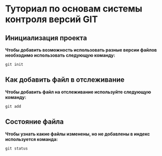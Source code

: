 # Туториал по основам системы контроля версий GIT


## Инициализация проекта
**Чтобы добавить возможность использовать разные версии файлов необходимо использовать следующую команду:**

~~~fix
git init
~~~


## Как добавить файл в отслеживание
**Чтобы добавить файл на отслеживание используйте следующую команду:**

~~~
git add
~~~


## Состояние файла
**Чтобы узнать какие файлы изменены, но не добавлены в индекс используется команда:**

~~~
git status
~~~